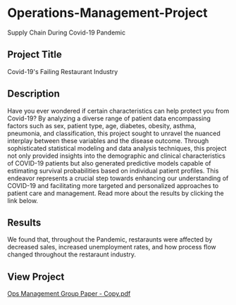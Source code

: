 # Operations-Management-Project
Supply Chain During Covid-19 Pandemic


## Project Title

Covid-19's Failing Restaurant Industry

## Description
Have you ever wondered if certain characteristics can help protect you from Covid-19? By analyzing a diverse range of patient data encompassing factors such as sex, patient type, age, diabetes, obesity, asthma, pneumonia, and classification, this project sought to unravel the nuanced interplay between these variables and the disease outcome. Through sophisticated statistical modeling and data analysis techniques, this project not only provided insights into the demographic and clinical characteristics of COVID-19 patients but also generated predictive models capable of estimating survival probabilities based on individual patient profiles. This endeavor represents a crucial step towards enhancing our understanding of COVID-19 and facilitating more targeted and personalized approaches to patient care and management. Read more about the results by clicking the link below.

## Results

We found that, throughout the Pandemic, restaraunts were affected by decreased sales, increased unemployment rates, and how process flow changed throughout the restaraunt industry.

## View Project
[Ops Management Group Paper - Copy.pdf](https://github.com/elliegoodman/Operations-Management-Project/files/9679448/Ops.Management.Group.Paper.-.Copy.pdf)

